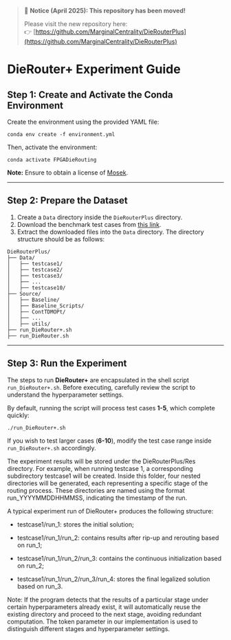 > 🚨 **Notice (April 2025): This repository has been moved!**
>  
> Please visit the new repository here:  
> 👉 [https://github.com/MarginalCentrality/DieRouterPlus](https://github.com/MarginalCentrality/DieRouterPlus)



# DieRouter+ Experiment Guide  

## Step 1: Create and Activate the Conda Environment  

Create the environment using the provided YAML file:  

```shell
conda env create -f environment.yml
```

Then, activate the environment:  

```shell
conda activate FPGADieRouting
```

**Note:** Ensure to obtain a license of [Mosek](https://www.mosek.com/).  

---

## Step 2: Prepare the Dataset  

1. Create a `Data` directory inside the `DieRouterPlus` directory.  
2. Download the benchmark test cases from [this link](https://edaoss.icisc.cn/file/eventDocuments/sierxinsaishuju.zip).  
3. Extract the downloaded files into the `Data` directory. The directory structure should be as follows:  

```
DieRouterPlus/
├── Data/
│   ├── testcase1/
│   ├── testcase2/
│   ├── testcase3/
│   ├── ...
│   ├── testcase10/
├── Source/
│   ├── Baseline/
│   ├── Baseline_Scripts/
│   ├── ContTDMOPt/
│   ├── ...
│   ├── utils/
├── run_DieRouter+.sh
├── run_DieRouter.sh
```

---

## Step 3: Run the Experiment  

The steps to run **DieRouter+** are encapsulated in the shell script `run_DieRouter+.sh`. Before executing, carefully review the script to understand the hyperparameter settings.  

By default, running the script will process test cases **1-5**, which complete quickly:  

```shell
./run_DieRouter+.sh
```

If you wish to test larger cases (**6-10**), modify the test case range inside `run_DieRouter+.sh` accordingly. 

The experiment results will be stored under the DieRouterPlus/Res directory. For example, when running testcase 1, a corresponding subdirectory testcase1 will be created. Inside this folder, four nested directories will be generated, each representing a specific stage of the routing process. These directories are named using the format run_YYYYMMDDHHMMSS, indicating the timestamp of the run.

A typical experiment run of DieRouter+ produces the following structure:

- testcase1/run_1: stores the initial solution;

- testcase1/run_1/run_2: contains results after rip-up and rerouting based on run_1;

- testcase1/run_1/run_2/run_3: contains the continuous initialization based on run_2;

- testcase1/run_1/run_2/run_3/run_4: stores the final legalized solution based on run_3.

Note: If the program detects that the results of a particular stage under certain hyperparameters already exist, it will automatically reuse the existing directory and proceed to the next stage, avoiding redundant computation. The token parameter in our implementation is used to distinguish different stages and hyperparameter settings.
